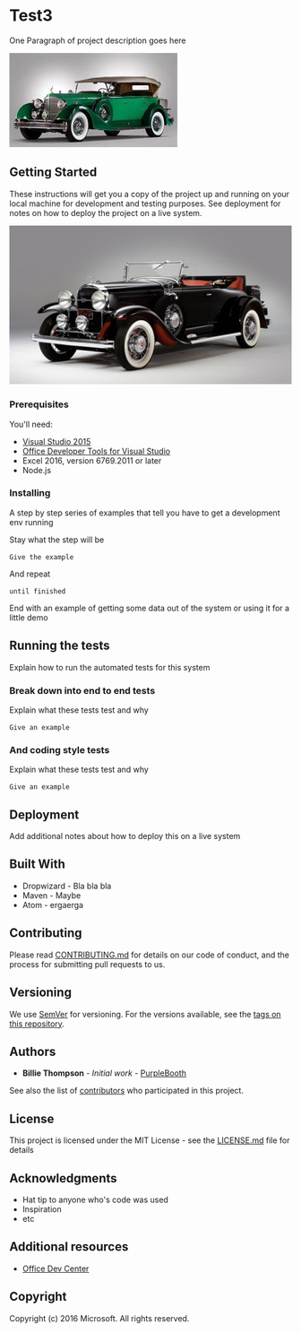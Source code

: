 
# Test3

One Paragraph of project description goes here

[![Title: images/image1471556315801.Jpeg](https://raw.githubusercontent.com/umasubra/test3/master/images/image1471556315801.Jpeg)](https://raw.githubusercontent.com/umasubra/test3/master/images/image1471556315801.Jpeg)

## Getting Started

These instructions will get you a copy of the project up and running on your local machine for development and testing purposes. See deployment for notes on how to deploy the project on a live system.

[![Title: images/image1471557804065.Jpeg](https://raw.githubusercontent.com/umasubra/test3/master/images/image1471557804065.Jpeg)](https://raw.githubusercontent.com/umasubra/test3/master/images/image1471557804065.Jpeg)

### Prerequisites

You'll need:

*   [Visual Studio 2015](https://www.visualstudio.com/downloads/download-visual-studio-vs.aspx)
*   [Office Developer Tools for Visual Studio](https://www.visualstudio.com/en-us/features/office-tools-vs.aspx)
*   Excel 2016, version 6769.2011 or later
*   Node.js

### Installing

A step by step series of examples that tell you have to get a development env running

Stay what the step will be

```
Give the example
```

And repeat

```
until finished
```

End with an example of getting some data out of the system or using it for a little demo

## Running the tests

Explain how to run the automated tests for this system

### Break down into end to end tests

Explain what these tests test and why

```
Give an example
```

### And coding style tests

Explain what these tests test and why

```
Give an example
```

## Deployment

Add additional notes about how to deploy this on a live system

## Built With

*   Dropwizard - Bla bla bla
*   Maven - Maybe
*   Atom - ergaerga

## Contributing

Please read [CONTRIBUTING.md](CONTRIBUTING.md) for details on our code of conduct, and the process for submitting pull requests to us.

## Versioning

We use [SemVer](http://semver.org/) for versioning. For the versions available, see the [tags on this repository](https://github.com/your/project/tags).

## Authors

*   **Billie Thompson** - _Initial work_ - [PurpleBooth](https://github.com/PurpleBooth)

See also the list of [contributors](https://github.com/your/project/contributors) who participated in this project.

## License

This project is licensed under the MIT License - see the [LICENSE.md](LICENSE.md) file for details

## Acknowledgments

*   Hat tip to anyone who's code was used
*   Inspiration
*   etc

## Additional resources

*   [Office Dev Center](http://dev.office.com/)

## Copyright

Copyright (c) 2016 Microsoft. All rights reserved.

